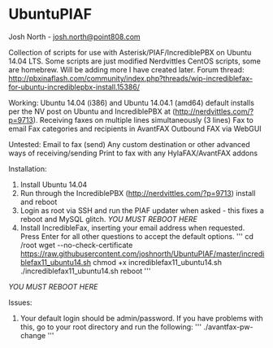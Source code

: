 UbuntuPIAF 
==================== 
Josh North - josh.north@point808.com 

Collection of scripts for use with Asterisk/PIAF/IncrediblePBX on Ubuntu 14.04 LTS.  Some scripts are just modified Nerdvittles CentOS scripts, some are homebrew.  Will be adding more I have created later.
Forum thread: http://pbxinaflash.com/community/index.php?threads/wip-incrediblefax-for-ubuntu-incrediblepbx-install.15386/ 

Working: 
Ubuntu 14.04 (i386) and Ubuntu 14.04.1 (amd64) default installs per the NV post on Ubuntu and IncrediblePBX at (http://nerdvittles.com/?p=9713). 
Receiving faxes on multiple lines simultaneously (3 lines) 
Fax to email 
Fax categories and recipients in AvantFAX 
Outbound FAX via WebGUI 

Untested: 
Email to fax (send) 
Any custom destination or other advanced ways of receiving/sending 
Print to fax with any HylaFAX/AvantFAX addons 

Installation: 
1. Install Ubuntu 14.04 
2. Run through the IncrediblePBX (http://nerdvittles.com/?p=9713) install and reboot 
3. Login as root via SSH and run the PIAF updater when asked - this fixes a reboot and MySQL glitch. *YOU MUST REBOOT HERE* 
4. Install IncredibleFax, inserting your email address when requested. Press Enter for all other questions to accept the default options. 
''' 
cd /root 
wget --no-check-certificate https://raw.githubusercontent.com/joshnorth/UbuntuPIAF/master/incrediblefax11_ubuntu14.sh 
chmod +x incrediblefax11_ubuntu14.sh 
./incrediblefax11_ubuntu14.sh 
reboot 
''' 

*YOU MUST REBOOT HERE* 

Issues: 
1. Your default login should be admin/password. If you have problems with this, go to your root directory and run the following: 
''' 
./avantfax-pw-change 
''' 
